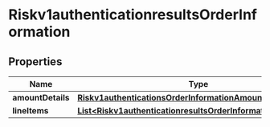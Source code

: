
# Riskv1authenticationresultsOrderInformation

## Properties
Name | Type | Description | Notes
------------ | ------------- | ------------- | -------------
**amountDetails** | [**Riskv1authenticationsOrderInformationAmountDetails**](Riskv1authenticationsOrderInformationAmountDetails.md) |  |  [optional]
**lineItems** | [**List&lt;Riskv1authenticationresultsOrderInformationLineItems&gt;**](Riskv1authenticationresultsOrderInformationLineItems.md) |  |  [optional]



